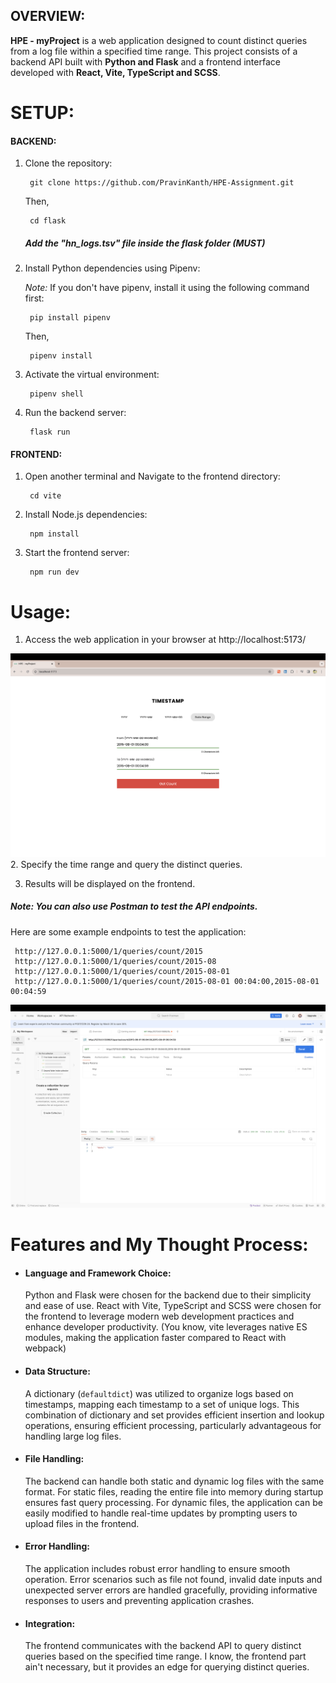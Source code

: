 ## OVERVIEW:

**HPE - myProject** is a web application designed to count distinct queries from a log file within a specified time range. This project consists of a backend API built with **Python and Flask** and a frontend interface developed with **React, Vite, TypeScript and SCSS**.

# SETUP:

#### BACKEND:

1. Clone the repository:

        git clone https://github.com/PravinKanth/HPE-Assignment.git
   Then,
   
        cd flask

   ##### Add the "hn_logs.tsv" file inside the flask folder (MUST)   

3. Install Python dependencies using Pipenv:
   
    *Note:* If you don't have pipenv, install it using the following command first:

        pip install pipenv

    Then,

        pipenv install

5. Activate the virtual environment:

        pipenv shell

6. Run the backend server:

        flask run


#### FRONTEND:

1. Open another terminal and Navigate to the frontend directory:

        cd vite

2. Install Node.js dependencies:

        npm install

3. Start the frontend server:

        npm run dev



# Usage:

1. Access the web application in your browser at http://localhost:5173/

![UI](/assets/vite.png)
2. Specify the time range and query the distinct queries.

3. Results will be displayed on the frontend.

##### Note: You can also use Postman to test the API endpoints.

Here are some example endpoints to test the application:

     http://127.0.0.1:5000/1/queries/count/2015
     http://127.0.0.1:5000/1/queries/count/2015-08
     http://127.0.0.1:5000/1/queries/count/2015-08-01
     http://127.0.0.1:5000/1/queries/count/2015-08-01 00:04:00,2015-08-01 00:04:59

![UI](/assets/postman.png)
# Features and My Thought Process:

- #### Language and Framework Choice: 
    Python and Flask were chosen for the backend due to their simplicity and ease of use. React with Vite, TypeScript and SCSS were chosen for the frontend to leverage modern web development practices and enhance developer productivity. (You know, vite leverages native ES modules, making the application faster compared to React with webpack)

- #### Data Structure: 
    A dictionary (`defaultdict`) was utilized to organize logs based on timestamps, mapping each timestamp to a set of unique logs. This combination of dictionary and set provides efficient insertion and lookup operations, ensuring efficient processing, particularly advantageous for handling large log files.

- #### File Handling: 
    The backend can handle both static and dynamic log files with the same format. For static files, reading the entire file into memory during startup ensures fast query processing. For dynamic files, the application can be easily modified to handle real-time updates by prompting users to upload files in the frontend.

- #### Error Handling: 
    The application includes robust error handling to ensure smooth operation. Error scenarios such as file not found, invalid date inputs and unexpected server errors are handled gracefully, providing informative responses to users and preventing application crashes.

- #### Integration: 
    The frontend communicates with the backend API to query distinct queries based on the specified time range. I know, the frontend part ain't necessary, but it provides an edge for querying distinct queries.


